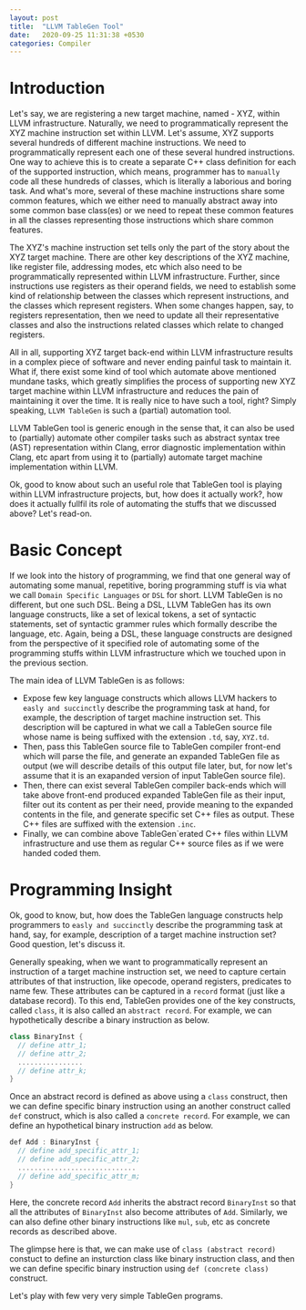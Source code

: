 ```yaml
---
layout: post
title:  "LLVM TableGen Tool"
date:   2020-09-25 11:31:38 +0530
categories: Compiler
---
```


# Introduction

Let's say, we are registering a new target machine, named - XYZ, within LLVM
infrastructure. Naturally, we need to programmatically represent the XYZ machine
instruction set within LLVM. Let's assume, XYZ supports several hundreds of
different machine instructions. We need to programmatically represent each one
of these several hundred instructions. One way to achieve this is to create a
separate C++ class definition for each of the supported instruction, which
means, programmer has to `manually` code all these hundreds of classes, which is
literally a laborious and boring task. And what's more, several of these machine
instructions share some common features, which we either need to manually
abstract away into some common base class(es) or we need to repeat these common
features in all the classes representing those instructions which share common
features.

The XYZ's machine instruction set tells only the part of the story about the XYZ
target machine. There are other key descriptions of the XYZ machine, like
register file, addressing modes, etc which also need to be programmatically
represented within LLVM infrastructure. Further, since instructions use
registers as their operand fields, we need to establish some kind of
relationship between the classes which represent instructions, and the classes
which represent registers. When some changes happen, say, to registers
representation, then we need to update all their representative classes and also
the instructions related classes which relate to changed registers.

All in all, supporting XYZ target back-end within LLVM infrastructure results in
a complex piece of software and never ending painful task to maintain it. What
if, there exist some kind of tool which automate above mentioned mundane tasks,
which greatly simplifies the process of supporting new XYZ target machine within
LLVM infrastructure and reduces the pain of maintaining it over the time. It is
really nice to have such a tool, right? Simply speaking, `LLVM TableGen` is such
a (partial) automation tool.

LLVM TableGen tool is generic enough in the sense that, it can also be used to
(partially) automate other compiler tasks such as abstract syntax tree (AST)
representation within Clang, error diagnostic implementation within Clang, etc
apart from using it to (partially) automate target machine implementation within
LLVM.

Ok, good to know about such an useful role that TableGen tool is playing within
LLVM infrastructure projects, but, how does it actually work?, how does it
actually fullfil its role of automating the stuffs that we discussed above?
Let's read-on.

# Basic Concept

If we look into the history of programming, we find that one general way of
automating some manual, repetitive, boring programming stuff is via what we call
`Domain Specific Languages` or `DSL` for short. LLVM TableGen is no different, but
one such DSL. Being a DSL, LLVM TableGen has its own language constructs, like a 
set of lexical tokens, a set of syntactic statements, set of syntactic grammer
rules which formally describe the language, etc. Again, being a DSL, these
language constructs are designed from the perspective of it specified role of
automating some of the programming stuffs within LLVM infrastructure which we
touched upon in the previous section.

The main idea of LLVM TableGen is as follows:

* Expose few key language constructs which allows LLVM hackers to `easly and
  succinctly` describe the programming task at hand, for example, the description
  of target machine instruction set. This description will be captured in what we
  call a TableGen source file whose name is being suffixed with the extension
  `.td`, say, `XYZ.td`.
* Then, pass this TableGen source file to TableGen compiler front-end which will
  parse the file, and generate an expanded TableGen file as output (we will
  describe details of this output file later, but, for now let's assume that it is
  an exapanded version of input TableGen source file).
* Then, there can exist several TableGen compiler back-ends which will take
  above front-end produced expanded TableGen file as their input, filter out its
  content as per their need, provide meaning to the expanded contents in the file,
  and generate specific set C++ files as output. These C++ files are suffixed with
  the extension `.inc`.
* Finally, we can combine above TableGen`erated C++ files within LLVM
  infrastructure and use them as regular C++ source files as if we were handed
  coded them.

# Programming Insight

Ok, good to know, but, how does the TableGen language constructs help programmers
to `easly and succinctly` describe the programming task at hand, say, for example,
description of a target machine instruction set? Good question, let's discuss it.

Generally speaking, when we want to programmatically represent an instruction of
a target machine instruction set, we need to capture certain attributes of that
instruction, like opecode, operand registers, predicates to name few. These
attributes can be captured in a `record` format (just like a database record). To
this end, TableGen provides one of the key constructs, called `class`, it is also
called an `abstract record`. For example, we can hypothetically describe a binary
instruction as below.

```cpp
class BinaryInst {
  // define attr_1; 
  // define attr_2;
  ................
  // define attr_k;
}
```

Once an abstract record is defined as above using a `class` construct, then we can
define specific binary instruction using an another construct called `def`
construct, which is also called a `concrete record`. For example, we can define
an hypothetical binary instruction `add` as below.

```cpp
def Add : BinaryInst {
  // define add_specific_attr_1; 
  // define add_specific_attr_2;
  .............................
  // define add_specific_attr_m;
}
```

Here, the concrete record `Add` inherits the abstract record `BinaryInst` so that
all the attributes of `BinaryInst` also become attributes of `Add`. Similarly, we
can also define other binary instructions like `mul`, `sub`, etc as concrete records
as described above.

The glimpse here is that, we can make use of `class (abstract record)` constuct to
define an insturction class like binary instruction class, and then we can define
specific binary instruction using `def (concrete class)` construct.

Let's play with few very very simple TableGen programs.
